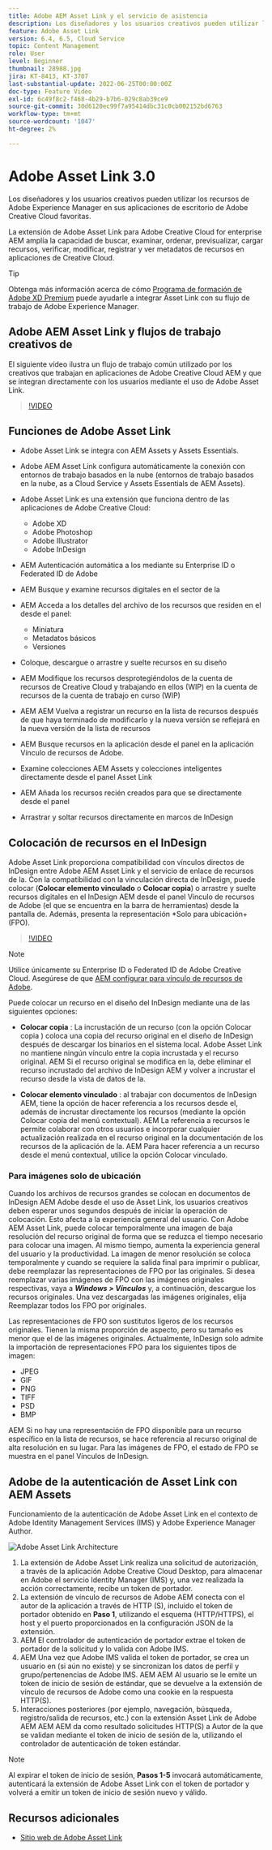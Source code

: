 ```yaml
---
title: Adobe AEM Asset Link y el servicio de asistencia
description: Los diseñadores y los usuarios creativos pueden utilizar los recursos de Adobe Experience Manager en sus aplicaciones de escritorio de Adobe Creative Cloud favoritas. La extensión Adobe Asset Link para Adobe Creative Cloud for enterprise AEM amplía la capacidad de buscar, examinar, ordenar, previsualizar, cargar recursos, extraer, modificar, registrar y ver metadatos de recursos en herramientas de Creative Cloud como Adobe XD, Photoshop, InDesign y Illustrator.
feature: Adobe Asset Link
version: 6.4, 6.5, Cloud Service
topic: Content Management
role: User
level: Beginner
thumbnail: 28988.jpg
jira: KT-8413, KT-3707
last-substantial-update: 2022-06-25T00:00:00Z
doc-type: Feature Video
exl-id: 6c49f8c2-f468-4b29-b7b6-029c8ab39ce9
source-git-commit: 30d6120ec99f7a95414dbc31c0cb002152bd6763
workflow-type: tm+mt
source-wordcount: '1047'
ht-degree: 2%

---
```


# Adobe Asset Link 3.0

Los diseñadores y los usuarios creativos pueden utilizar los recursos de Adobe Experience Manager en sus aplicaciones de escritorio de Adobe Creative Cloud favoritas.

La extensión de Adobe Asset Link para Adobe Creative Cloud for enterprise AEM amplía la capacidad de buscar, examinar, ordenar, previsualizar, cargar recursos, verificar, modificar, registrar y ver metadatos de recursos en aplicaciones de Creative Cloud.

>[!TIP]
>
> Obtenga más información acerca de cómo [Programa de formación de Adobe XD Premium](https://helpx.adobe.com/support/xd.html) puede ayudarle a integrar Asset Link con su flujo de trabajo de Adobe Experience Manager.

## Adobe AEM Asset Link y flujos de trabajo creativos de

El siguiente vídeo ilustra un flujo de trabajo común utilizado por los creativos que trabajan en aplicaciones de Adobe Creative Cloud AEM y que se integran directamente con los usuarios mediante el uso de Adobe Asset Link.

>[!VIDEO](https://video.tv.adobe.com/v/335927?quality=12&learn=on)

## Funciones de Adobe Asset Link

+ Adobe Asset Link se integra con AEM Assets y Assets Essentials.
+ Adobe AEM Asset Link configura automáticamente la conexión con entornos de trabajo basados en la nube (entornos de trabajo basados en la nube, as a Cloud Service y Assets Essentials de AEM Assets).
+ Adobe Asset Link es una extensión que funciona dentro de las aplicaciones de Adobe Creative Cloud:

   + Adobe XD
   + Adobe Photoshop
   + Adobe Illustrator
   + Adobe InDesign

+ AEM Autenticación automática a los mediante su Enterprise ID o Federated ID de Adobe
+ AEM Busque y examine recursos digitales en el sector de la
+ AEM Acceda a los detalles del archivo de los recursos que residen en el desde el panel:
   + Miniatura   
   + Metadatos básicos
   + Versiones
+ Coloque, descargue o arrastre y suelte recursos en su diseño
+ AEM Modifique los recursos desprotegiéndolos de la cuenta de recursos de Creative Cloud y trabajando en ellos (WIP) en la cuenta de recursos de la cuenta de trabajo en curso (WIP)
+ AEM AEM Vuelva a registrar un recurso en la lista de recursos después de que haya terminado de modificarlo y la nueva versión se reflejará en la nueva versión de la lista de recursos
+ AEM Busque recursos en la aplicación desde el panel en la aplicación Vínculo de recursos de Adobe.
+ Examine colecciones AEM Assets y colecciones inteligentes directamente desde el panel Asset Link
+ AEM Añada los recursos recién creados para que se directamente desde el panel
+ Arrastrar y soltar recursos directamente en marcos de InDesign

## Colocación de recursos en el InDesign

Adobe Asset Link proporciona compatibilidad con vínculos directos de InDesign entre Adobe AEM Asset Link y el servicio de enlace de recursos de la. Con la compatibilidad con la vinculación directa de InDesign, puede colocar (__Colocar elemento vinculado__ o __Colocar copia__) o arrastre y suelte recursos digitales en el InDesign AEM desde el panel Vínculo de recursos de Adobe (el que se encuentra en la barra de herramientas) desde la pantalla de. Además, presenta la representación *Solo para ubicación+ (FPO).

>[!VIDEO](https://video.tv.adobe.com/v/28988?quality=12&learn=on)

>[!NOTE]
>
>Utilice únicamente su Enterprise ID o Federated ID de Adobe Creative Cloud. Asegúrese de que [AEM configurar para vínculo de recursos de Adobe](https://helpx.adobe.com/es/enterprise/using/adobe-asset-link.html).

Puede colocar un recurso en el diseño del InDesign mediante una de las siguientes opciones:

+ **Colocar copia** : La incrustación de un recurso (con la opción Colocar copia ) coloca una copia del recurso original en el diseño de InDesign después de descargar los binarios en el sistema local. Adobe Asset Link no mantiene ningún vínculo entre la copia incrustada y el recurso original. AEM Si el recurso original se modifica en la, debe eliminar el recurso incrustado del archivo de InDesign AEM y volver a incrustar el recurso desde la vista de datos de la.

+ **Colocar elemento vinculado** : al trabajar con documentos de InDesign AEM, tiene la opción de hacer referencia a los recursos desde el, además de incrustar directamente los recursos (mediante la opción Colocar copia del menú contextual). AEM La referencia a recursos le permite colaborar con otros usuarios e incorporar cualquier actualización realizada en el recurso original en la documentación de los recursos de la aplicación de la. AEM Para hacer referencia a un recurso desde el menú contextual, utilice la opción Colocar vinculado.

### Para imágenes solo de ubicación

Cuando los archivos de recursos grandes se colocan en documentos de InDesign AEM Adobe desde el uso de Asset Link, los usuarios creativos deben esperar unos segundos después de iniciar la operación de colocación. Esto afecta a la experiencia general del usuario. Con Adobe AEM Asset Link, puede colocar temporalmente una imagen de baja resolución del recurso original de forma que se reduzca el tiempo necesario para colocar una imagen. Al mismo tiempo, aumenta la experiencia general del usuario y la productividad. La imagen de menor resolución se coloca temporalmente y cuando se requiere la salida final para imprimir o publicar, debe reemplazar las representaciones de FPO por las originales. Si desea reemplazar varias imágenes de FPO con las imágenes originales respectivas, vaya a **_Windows > Vínculos_** y, a continuación, descargue los recursos originales. Una vez descargadas las imágenes originales, elija Reemplazar todos los FPO por originales.

Las representaciones de FPO son sustitutos ligeros de los recursos originales. Tienen la misma proporción de aspecto, pero su tamaño es menor que el de las imágenes originales. Actualmente, InDesign solo admite la importación de representaciones FPO para los siguientes tipos de imagen:

+ JPEG
+ GIF
+ PNG
+ TIFF
+ PSD
+ BMP

AEM Si no hay una representación de FPO disponible para un recurso específico en la lista de recursos, se hace referencia al recurso original de alta resolución en su lugar. Para las imágenes de FPO, el estado de FPO se muestra en el panel Vínculos de InDesign.

## Adobe de la autenticación de Asset Link con AEM Assets

Funcionamiento de la autenticación de Adobe Asset Link en el contexto de Adobe Identity Management Services (IMS) y Adobe Experience Manager Author.

![Adobe Asset Link Architecture](assets/adobe-asset-link-article-understand.png)

1. La extensión de Adobe Asset Link realiza una solicitud de autorización, a través de la aplicación Adobe Creative Cloud Desktop, para almacenar en Adobe el servicio Identity Manager (IMS) y, una vez realizada la acción correctamente, recibe un token de portador.
1. La extensión de vínculo de recursos de Adobe AEM conecta con el autor de la aplicación a través de HTTP (S), incluido el token de portador obtenido en **Paso 1**, utilizando el esquema (HTTP/HTTPS), el host y el puerto proporcionados en la configuración JSON de la extensión.
1. AEM El controlador de autenticación de portador extrae el token de portador de la solicitud y lo valida con Adobe IMS.
1. AEM Una vez que Adobe IMS valida el token de portador, se crea un usuario en (si aún no existe) y se sincronizan los datos de perfil y grupo/pertenencias de Adobe IMS. AEM AEM Al usuario se le emite un token de inicio de sesión de estándar, que se devuelve a la extensión de vínculo de recursos de Adobe como una cookie en la respuesta HTTP(S).
1. Interacciones posteriores (por ejemplo, navegación, búsqueda, registro/salida de recursos, etc.) con la extensión Asset Link de Adobe AEM AEM AEM da como resultado solicitudes HTTP(S) a Autor de la que se validan mediante el token de inicio de sesión de la, utilizando el controlador de autenticación de token estándar.

>[!NOTE]
>
>Al expirar el token de inicio de sesión, **Pasos 1-5** invocará automáticamente, autenticará la extensión de Adobe Asset Link con el token de portador y volverá a emitir un token de inicio de sesión nuevo y válido.

## Recursos adicionales

+ [Sitio web de Adobe Asset Link](https://www.adobe.com/es/creativecloud/business/enterprise/adobe-asset-link.html)
